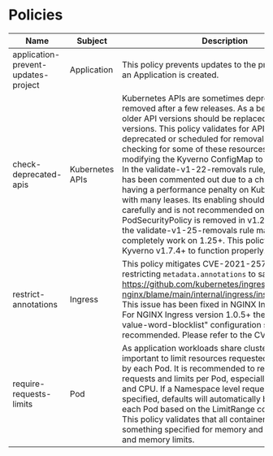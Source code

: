 # Policies


| Name | Subject | Description | Severity | Action | Background |
| ---- | ------- | ----------- | -------- | ------ | ---------- |
|application-prevent-updates-project|Application|This policy prevents updates to the project field after an Application is created.|medium|Audit|true|"
|check-deprecated-apis|Kubernetes APIs|Kubernetes APIs are sometimes deprecated and removed after a few releases. As a best practice, older API versions should be replaced with newer versions. This policy validates for APIs that are deprecated or scheduled for removal. Note that checking for some of these resources may require modifying the Kyverno ConfigMap to remove filters. In the validate-v1-22-removals rule, the Lease kind has been commented out due to a check for this kind having a performance penalty on Kubernetes clusters with many leases. Its enabling should be attended carefully and is not recommended on large clusters. PodSecurityPolicy is removed in v1.25 so therefore the validate-v1-25-removals rule may not completely work on 1.25+. This policy requires Kyverno v1.7.4+ to function properly.      |null|Audit|true|"
|restrict-annotations|Ingress|This policy mitigates CVE-2021-25746 by restricting `metadata.annotations` to safe values. See: https://github.com/kubernetes/ingress-nginx/blame/main/internal/ingress/inspector/rules.go. This issue has been fixed in NGINX Ingress v1.2.0. For NGINX Ingress version 1.0.5+ the  "annotation-value-word-blocklist" configuration setting is also recommended.  Please refer to the CVE for details.       |high|Audit|true|"
|require-requests-limits|Pod|As application workloads share cluster resources, it is important to limit resources requested and consumed by each Pod. It is recommended to require resource requests and limits per Pod, especially for memory and CPU. If a Namespace level request or limit is specified, defaults will automatically be applied to each Pod based on the LimitRange configuration. This policy validates that all containers have something specified for memory and CPU requests and memory limits.      |medium|Audit|true|"

